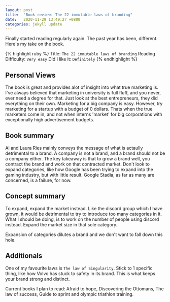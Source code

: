 ```yaml
---
layout: post
title:  "Book review: The 22 immutable laws of branding"
date:   2020-11-29 13:49:27 +0800
categories: jekyll update
---
```

Finally started reading regularly again. The past year has been, different. Here's my take on the book.

{% highlight ruby %}
Title: `The 22 immutable laws of branding`
Reading Difficulty: `Very easy`
Did I like it: `Definitely`
{% endhighlight %}

## Personal Views
The book is great and provides alot of insight into what true marketing is. I've always believed that marketing in university is full fluff, and you never, ever need a degree for that. Just look at the best entrepreneurs, they did everything on their own. Marketing for a big company is easy. However, try marketing for a startup with a budget of 0 dollars. Thats when the true marketers come in, and not when interns 'market' for big corporations with exceptionally high advertisement budgets.

## Book summary
Al and Laura Ries mainly conveys the message of what is actaully detrimental to a brand. A company is not a brand, and a brand should not be a company either. The key takeaway is that to grow a brand well, you contract the brand and work on that contracted market. Don't look to expand categories, like how Google has been trying to expand into the gaming industry, but with little result. Google Stadia, as far as many are concerned, is a failure, for now. 

## Concept summary
To expand, expand the market instead. Like the discord group which I have grown, it would be detrimental to try to introduce too many categories in it. What I should be doing, is to work on the number of people using discord instead. Expand the market size in that sole category.

Expansion of categories dilutes a brand and we don't want to fall down this hole.

## Additionals
One of my favourite laws is `The law of Singularity`. Stick to 1 specific thing, like how Volvo has stuck to safety in its brand. This is what keeps your brand strong and distinct.

Current books I plan to read: Afraid to hope, Discovering the Ottomans, The law of success, Guide to sprint and olympic triathlon training.

<!-- {% highlight ruby %}
def print_hi(name)
  puts "Hi, #{name}"
end
print_hi('Tom')
#=> prints 'Hi, Tom' to STDOUT.
{% endhighlight %} -->